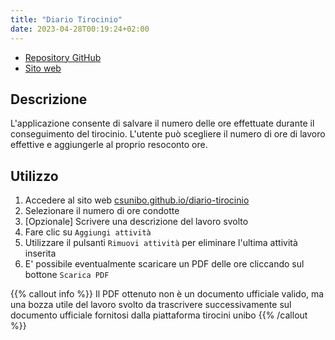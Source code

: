 ```yaml
---
title: "Diario Tirocinio"
date: 2023-04-28T00:19:24+02:00
---
```


- [Repository GitHub](https://github.com/csunibo/diario-tirocinio)
- [Sito web](https://csunibo.github.io/diario-tirocinio/)

## Descrizione

L'applicazione consente di salvare il numero delle ore effettuate durante il
conseguimento del tirocinio. L'utente può scegliere il numero di ore di lavoro
effettive e aggiungerle al proprio resoconto ore.

## Utilizzo

1. Accedere al sito web [csunibo.github.io/diario-tirocinio](https://csunibo.github.io/diario-tirocinio/)
2. Selezionare il numero di ore condotte
3. \[Opzionale\] Scrivere una descrizione del lavoro svolto
4. Fare clic su `Aggiungi attività`
5. Utilizzare il pulsanti `Rimuovi attività` per eliminare l'ultima attività inserita
6. E' possibile eventualmente scaricare un PDF delle ore cliccando sul bottone `Scarica PDF`

{{% callout info %}}
Il PDF ottenuto non è un documento ufficiale valido, ma una bozza utile del lavoro svolto
da trascrivere successivamente sul documento ufficiale fornitosi dalla piattaforma tirocini unibo
{{% /callout %}}
